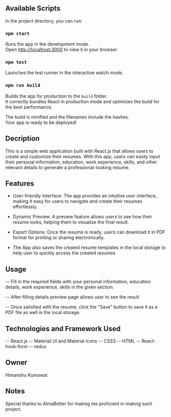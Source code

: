 ## Available Scripts

In the project directory, you can run:

### `npm start`

Runs the app in the development mode.\
Open [http://localhost:3000](http://localhost:3000) to view it in your browser.

### `npm test`

Launches the test runner in the interactive watch mode.

### `npm run build`

Builds the app for production to the `build` folder.\
It correctly bundles React in production mode and optimizes the build for the best performance.

The build is minified and the filenames include the hashes.\
Your app is ready to be deployed!

## Decription

This is a simple web application built with React.js that allows users to create and customize their resumes. With this app, users can easily input their personal information, education, work experience, skills, and other relevant details to generate a professional-looking resume.

## Features

- User-friendly Interface: The app provides an intuitive user interface, making it easy for users to navigate and create their resumes effortlessly.

- Dynamic Preview: A preview feature allows users to see how their resume looks, helping them to visualize the final result.

- Export Options: Once the resume is ready, users can download it in PDF format for printing or sharing electronically.

- The App also saves the created resume templates in the local storage to help user to quickly access the created resumes

## Usage

-- Fill in the required fields with your personal information, education details, work experience, skills in the given section.

-- After filling details preview page allows user to see the result

-- Once satisfied with the resume, click the "Save" button to save it as a PDF file as well in the local storage.

## Technologies and Framework Used

-- React.js
-- Material UI and Material Icons
-- CSS3
-- HTML
-- React-hook-form
-- redux

## Owner

Himanshu Kumawat

## Notes

Special thanks to AlmaBetter for making me proficient in making such project.
